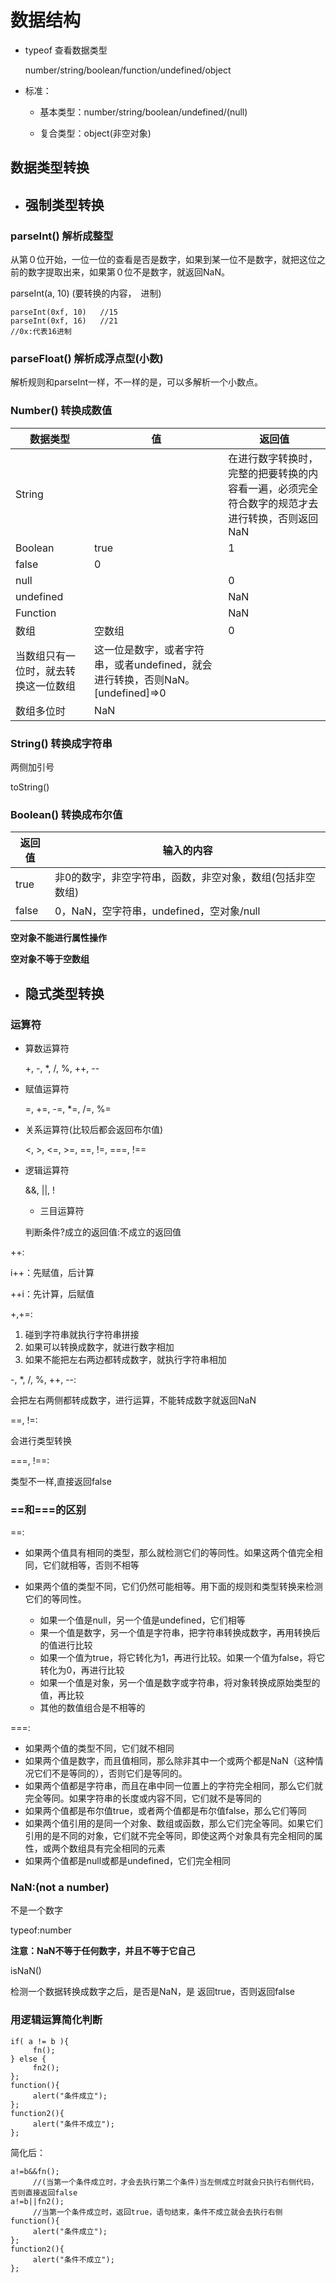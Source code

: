 #   数据结构

*   typeof  查看数据类型

    number/string/boolean/function/undefined/object

*   标准：

    *   基本类型：number/string/boolean/undefined/(null)

    *   复合类型：object(非空对象)

##  数据类型转换

*   ##  强制类型转换

### parseInt()    解析成整型

从第０位开始，一位一位的查看是否是数字，如果到某一位不是数字，就把这位之前的数字提取出来，如果第０位不是数字，就返回NaN。

parseInt(a, 10) (要转换的内容，　进制)

```
parseInt(0xf, 10)   //15
parseInt(0xf, 16)   //21
//0x:代表16进制
```

### parseFloat()    解析成浮点型(小数)

解析规则和parseInt一样，不一样的是，可以多解析一个小数点。

### Number()    转换成数值

数据类型 | 值 | 返回值
--- | --- | ---
String |  | 在进行数字转换时，完整的把要转换的内容看一遍，必须完全符合数字的规范才去进行转换，否则返回NaN
Boolean | true | 1
 | false | 0
null |  | 0
undefined |  | NaN
Function |  | NaN
数组 | 空数组 | 0
 | 当数组只有一位时，就去转换这一位数组 | 这一位是数字，或者字符串，或者undefined，就会进行转换，否则NaN。[undefined]=>0
 | 数组多位时 | NaN

### String()    转换成字符串

两侧加引号

toString()

### Boolean()   转换成布尔值

返回值 | 输入的内容
--- | ---
true | 非0的数字，非空字符串，函数，非空对象，数组(包括非空数组)
false | 0，NaN，空字符串，undefined，空对象/null

**空对象不能进行属性操作**

**空对象不等于空数组**

*   ##  隐式类型转换

### 运算符

*   算数运算符

    +, -, *, /, %, ++, --

*   赋值运算符

    =, +=, -=, *=, /=, %=

*   关系运算符(比较后都会返回布尔值)

    <, >, <=, >=, ==, !=, ===, !==

*   逻辑运算符

    &&, ||, !

    *   三目运算符

    判断条件?成立的返回值:不成立的返回值

++:

i++：先赋值，后计算

++i：先计算，后赋值

+,+=:

1.  碰到字符串就执行字符串拼接
2.  如果可以转换成数字，就进行数字相加
3.  如果不能把左右两边都转成数字，就执行字符串相加

-, *, /, %, ++, --:

会把左右两侧都转成数字，进行运算，不能转成数字就返回NaN

==, !=:

会进行类型转换

===, !==:

类型不一样,直接返回false

### ==和===的区别

==:

*   如果两个值具有相同的类型，那么就检测它们的等同性。如果这两个值完全相同，它们就相等，否则不相等

*   如果两个值的类型不同，它们仍然可能相等。用下面的规则和类型转换来检测它们的等同性。

    *   如果一个值是null，另一个值是undefined，它们相等
    *   果一个值是数字，另一个值是字符串，把字符串转换成数字，再用转换后的值进行比较
    *   如果一个值为true，将它转化为1，再进行比较。如果一个值为false，将它转化为0，再进行比较
    *   如果一个值是对象，另一个值是数字或字符串，将对象转换成原始类型的值，再比较
    *   其他的数值组合是不相等的

===:

*   如果两个值的类型不同，它们就不相同
*   如果两个值是数字，而且值相同，那么除非其中一个或两个都是NaN（这种情况它们不是等同的），否则它们是等同的。
*   如果两个值都是字符串，而且在串中同一位置上的字符完全相同，那么它们就完全等同。如果字符串的长度或内容不同，它们就不是等同的
*   如果两个值都是布尔值true，或者两个值都是布尔值false，那么它们等同
*   如果两个值引用的是同一个对象、数组或函数，那么它们完全等同。如果它们引用的是不同的对象，它们就不完全等同，即使这两个对象具有完全相同的属性，或两个数组具有完全相同的元素
*   如果两个值都是null或都是undefined，它们完全相同


### NaN:(not a number)

不是一个数字

typeof:number

**注意：NaN不等于任何数字，并且不等于它自己**

isNaN()     

检测一个数据转换成数字之后，是否是NaN，是 返回true，否则返回false

### 用逻辑运算简化判断

```
if( a != b ){
     fn();
} else {
     fn2();
};
function(){
     alert("条件成立");
};
function2(){
     alert("条件不成立");
};
```
简化后：
```
a!=b&&fn();
     //(当第一个条件成立时，才会去执行第二个条件)当左侧成立时就会只执行右侧代码，否则直接返回false
a!=b||fn2();
     //当第一个条件成立时，返回true，语句结束，条件不成立就会去执行右侧
function(){
     alert("条件成立");
};
function2(){
     alert("条件不成立");
};
```
